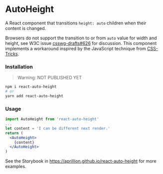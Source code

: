 # AutoHeight

A React component that transitions `height: auto` children when their content is changed.

Browsers do not support the transition to or from `auto` value for 
width and height, see W3C issue [csswg-drafts#626](https://github.com/w3c/csswg-drafts/issues/626) for discussion.
This component implements a workaround inspired by the JavaScript technique from [CSS-Tricks](https://css-tricks.com/using-css-transitions-auto-dimensions/#article-header-id-5).

### Installation
> Warning: NOT PUBLISHED YET

```bash
npm i react-auto-height
# or
yarn add react-auto-height
```

### Usage

```jsx harmony
import AutoHeight from 'react-auto-height'
...
let content = 'I can be different next render.'
return (
  <AutoHeight>
    {content}
  </AutoHeight>
)
```

See the Storybook in https://aprillion.github.io/react-auto-height for more examples.
